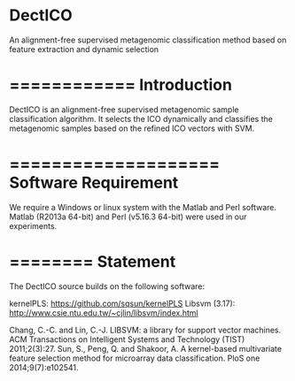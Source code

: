 # DectICO
An alignment-free supervised metagenomic classification method based on feature extraction and dynamic selection

============
Introduction
============

DectICO is an alignment-free supervised metagenomic sample classification algorithm. It selects the ICO dynamically and classifies the metagenomic samples based on the refined ICO vectors with SVM.

====================
Software Requirement
====================

We require a Windows or linux system with the Matlab and Perl software. Matlab (R2013a 64-bit) and Perl (v5.16.3 64-bit) were used in our experiments.

========
Statement
========
The DectICO source builds on the following software:

kernelPLS: https://github.com/sqsun/kernelPLS
Libsvm (3.17): http://www.csie.ntu.edu.tw/~cjlin/libsvm/index.html

Chang, C.-C. and Lin, C.-J. LIBSVM: a library for support vector machines. ACM Transactions on Intelligent Systems and Technology (TIST) 2011;2(3):27.
Sun, S., Peng, Q. and Shakoor, A. A kernel-based multivariate feature selection method for microarray data classification. PloS one 2014;9(7):e102541.


